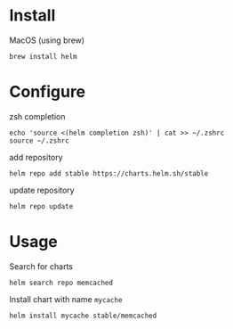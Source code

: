 # Install

MacOS (using brew)
```shell
brew install helm
```

# Configure

zsh completion
```shell
echo 'source <(helm completion zsh)' | cat >> ~/.zshrc
source ~/.zshrc
```

add repository
```shell
helm repo add stable https://charts.helm.sh/stable
```

update repository
```shell
helm repo update
```

# Usage 

Search for charts
```shell
helm search repo memcached
```

Install chart with name `mycache`
```shell
helm install mycache stable/memcached
```